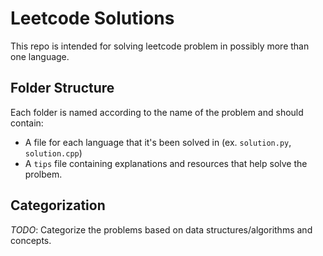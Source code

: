 # Leetcode Solutions 

This repo is intended for solving leetcode problem in possibly more than one language.

## Folder Structure

Each folder is named according to the name of the problem and should contain:

* A file for each language that it's been solved in (ex. `solution.py`, `solution.cpp`)
* A `tips` file containing explanations and resources that help solve the prolbem.

## Categorization

*TODO*: Categorize the problems based on data structures/algorithms and concepts.
